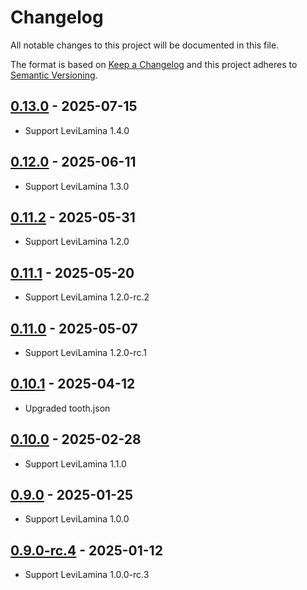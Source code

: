 # Changelog

All notable changes to this project will be documented in this file.

The format is based on [Keep a Changelog](https://keepachangelog.com/)
and this project adheres to [Semantic Versioning](https://semver.org/).

## [0.13.0] - 2025-07-15

- Support LeviLamina 1.4.0

## [0.12.0] - 2025-06-11

- Support LeviLamina 1.3.0

## [0.11.2] - 2025-05-31

- Support LeviLamina 1.2.0

## [0.11.1] - 2025-05-20

- Support LeviLamina 1.2.0-rc.2

## [0.11.0] - 2025-05-07

- Support LeviLamina 1.2.0-rc.1

## [0.10.1] - 2025-04-12

- Upgraded tooth.json

## [0.10.0] - 2025-02-28

- Support LeviLamina 1.1.0

## [0.9.0] - 2025-01-25

- Support LeviLamina 1.0.0

## [0.9.0-rc.4] - 2025-01-12

- Support LeviLamina 1.0.0-rc.3

[0.13.0]: https://github.com/LiteLDev/LegacyParticleAPI/compare/v0.12.0...v0.13.0
[0.12.0]: https://github.com/LiteLDev/LegacyParticleAPI/compare/v0.11.2...v0.12.0
[0.11.2]: https://github.com/LiteLDev/LegacyParticleAPI/compare/v0.11.1...v0.11.2
[0.11.1]: https://github.com/LiteLDev/LegacyParticleAPI/compare/v0.11.0...v0.11.1
[0.11.0]: https://github.com/LiteLDev/LegacyParticleAPI/compare/v0.10.1...v0.11.0
[0.10.1]: https://github.com/LiteLDev/LegacyParticleAPI/compare/v0.10.0...v0.10.1
[0.10.0]: https://github.com/LiteLDev/LegacyParticleAPI/compare/v0.9.0...v0.10.0
[0.9.0]: https://github.com/LiteLDev/LegacyParticleAPI/compare/v0.9.0-rc.4...v0.9.0
[0.9.0-rc.4]: https://github.com/LiteLDev/LegacyParticleAPI/releases/tag/v0.9.0-rc.4
